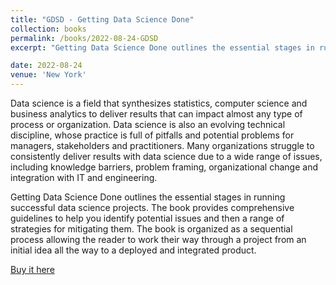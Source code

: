 ```yaml
---
title: "GDSD - Getting Data Science Done"
collection: books
permalink: /books/2022-08-24-GDSD
excerpt: "Getting Data Science Done outlines the essential stages in running successful data science projects. The book provides comprehensive guidelines to help you plan and manage data science projects, communicate with clients, identify and mitigate issues, and finally deploy your solutions into production systems."

date: 2022-08-24
venue: 'New York'
---
```


Data science is a field that synthesizes statistics, computer science and business analytics to deliver results that can impact almost any type of process or organization. Data science is also an evolving technical discipline, whose practice is full of pitfalls and potential problems for managers, stakeholders and practitioners. Many organizations struggle to consistently deliver results with data science due to a wide range of issues, including knowledge barriers, problem framing, organizational change and integration with IT and engineering.

Getting Data Science Done outlines the essential stages in running successful data science projects. The book provides comprehensive guidelines to help you identify potential issues and then a range of strategies for mitigating them. The book is organized as a sequential process allowing the reader to work their way through a project from an initial idea all the way to a deployed and integrated product.

[Buy it here](https://www.amazon.com/Getting-Data-Science-Done-Managing-ebook/dp/B09ZWTCGTX)


